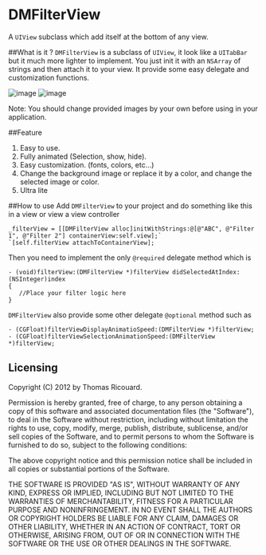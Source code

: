 DMFilterView
============

A `UIView` subclass which add itself at the bottom of any view.

##What is it ? 
`DMFilterView` is a subclass of `UIView`, it look like a `UITabBar` but it much more lighter to implement. You just init it with an `NSArray` of strings and then attach it to your view. 
It provide some easy delegate and customization functions.

![image](https://raw.github.com/Dimillian/DMFilterView/master/image1.png)
![image](https://raw.github.com/Dimillian/DMFilterView/master/image2.png)

Note: You should change provided images by your own before using in your application.

##Feature
1. Easy to use.
2. Fully animated (Selection, show, hide).
3. Easy customization. (fonts, colors, etc...)
4. Change the background image or replace it by a color, and change the selected image or color.
5. Ultra lite

##How to use
Add `DMFilterView` to your project and do something like this in a view or view a view controller

	_filterView = [[DMFilterView alloc]initWithStrings:@[@"ABC", @"Filter 1", @"Filter 2"] containerView:self.view];`
	`[self.filterView attachToContainerView];

Then you need to implement the only `@required` delegate method which is

	- (void)filterView:(DMFilterView *)filterView didSelectedAtIndex:(NSInteger)index
	{
	   //Place your filter logic here
	}

`DMFilterView` also provide some other delegate `@optional` method such as

	- (CGFloat)filterViewDisplayAnimatioSpeed:(DMFilterView *)filterView;
	- (CGFloat)filterViewSelectionAnimationSpeed:(DMFilterView *)filterView;

	
## Licensing 
Copyright (C) 2012 by Thomas Ricouard. 

Permission is hereby granted, free of charge, to any person obtaining a copy
of this software and associated documentation files (the "Software"), to deal
in the Software without restriction, including without limitation the rights
to use, copy, modify, merge, publish, distribute, sublicense, and/or sell
copies of the Software, and to permit persons to whom the Software is
furnished to do so, subject to the following conditions:

The above copyright notice and this permission notice shall be included in
all copies or substantial portions of the Software.

THE SOFTWARE IS PROVIDED "AS IS", WITHOUT WARRANTY OF ANY KIND, EXPRESS OR
IMPLIED, INCLUDING BUT NOT LIMITED TO THE WARRANTIES OF MERCHANTABILITY,
FITNESS FOR A PARTICULAR PURPOSE AND NONINFRINGEMENT. IN NO EVENT SHALL THE
AUTHORS OR COPYRIGHT HOLDERS BE LIABLE FOR ANY CLAIM, DAMAGES OR OTHER
LIABILITY, WHETHER IN AN ACTION OF CONTRACT, TORT OR OTHERWISE, ARISING FROM,
OUT OF OR IN CONNECTION WITH THE SOFTWARE OR THE USE OR OTHER DEALINGS IN
THE SOFTWARE.

